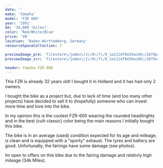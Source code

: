 ```yaml
---
date: ''
make: 'Yamaha'
model: 'FZR 600'
year: '1991'
km: '34,000 (miles)'
color: 'Red/White/Blue'
price: 'VB'
location: 'Baden-Württemberg, Germany'
resourceSpaceCollection: 7

previewImage_pre: 'filestore\/jwdev\/1\/0\/7\/9_1a1114f9439ac68\/1079pre_2c2dc318503ca27.jpg?v=1632585712'
previewImage_scr: 'filestore\/jwdev\/1\/0\/7\/9_1a1114f9439ac68\/1079scr_0eda6b75fb5f86f.jpg?v=1632585712'

header: Yamaha FZR 600
---
```


This FZR is already 32 years old! I bought it in Holland and it has had only 2 owners.

I bought the bike as a project but, due to lack of time (and too many other projects) have decided to sell it to (hopefully) someone who can invest more time and love into the bike. 

In my opinion this is the coolest FZR-600 wearing the rounded headlinghts and in the best (cult-classic) color being the main reasons I initially bought this bike. 

The bike is in an average (used) condition expected for its age and mileage, is clean and is equipped with a "sporty" exhaust. The tyres and battery are good. Unfortunatly, the fairings have some damage (see photos).

Im open to offers on thie bike due to the fairing damage and relativly high mileage (34k Miles).